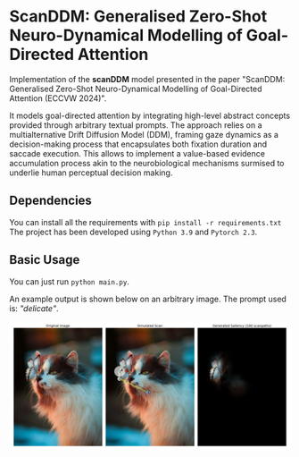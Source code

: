 # ScanDDM: Generalised Zero-Shot Neuro-Dynamical Modelling of Goal-Directed Attention

Implementation of the **scanDDM** model presented in the paper "ScanDDM: Generalised Zero-Shot Neuro-Dynamical Modelling of Goal-Directed Attention (ECCVW 2024)". 

It models goal-directed attention by integrating high-level abstract concepts provided through arbitrary textual prompts. The approach relies on a multialternative Drift Diffusion Model (DDM), framing gaze dynamics as a decision-making process that encapsulates both fixation duration and saccade execution. This allows to implement a value-based evidence accumulation process akin to the neurobiological mechanisms surmised to underlie human perceptual decision making.

## Dependencies

You can install all the requirements with `pip install -r requirements.txt`
The project has been developed using `Python 3.9` and `Pytorch 2.3`.


## Basic Usage

You can just run `python main.py`. 

An example output is shown below on an arbitrary image. The prompt used is: *"delicate"*.

![simulation](simulation.png)


